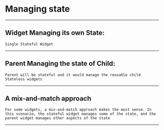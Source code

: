 # Managing state
***
## Widget Managing its own State:
`Single Stateful Widget`
***
## Parent Managing the state of Child:
`Parent will be stateful and it would manage the reusable child Stateless widgets`
***
## A mix-and-match approach 
`For some widgets, a mix-and-match approach makes the most sense. In this scenario, the stateful widget manages some of the state, and the parent widget manages other aspects of the state`
***